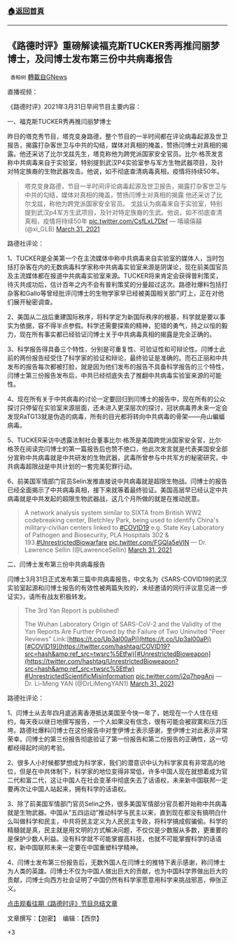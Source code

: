 ###  [:house:返回首頁](https://github.com/ourhimalayas/txt)
---

## 《路德时评》重磅解读福克斯TUCKER秀再推闫丽梦博士，及闫博士发布第三份中共病毒报告
` 香柏树` [轉載自GNews](https://gnews.org/zh-hans/1040793/)

直播视频：



《路德时评》2021年3月31日早间节目主要内容：

一、福克斯TUCKER秀再推闫丽梦博士

昨日的塔克秀节目，塔克变身路德，整个节目的一半时间都在评论病毒起源及世卫报告，揭露打杂客世卫与中共的勾结，媒体对真相的掩盖，赞扬闫博士对真相的揭露。他还采访了比尔戈兹先生，塔克称他为跨党派国家安全官员。比尔·格茨发言称中共病毒来自于实验室，特别提到武汉P4实验室参与军方生物武器项目，及针对特定族裔的生物武器攻击。他说，如不彻底查清病毒真相，疫情将持续50年。



> 塔克变身路德，节目一半时间评论病毒起源及世卫报告，揭露打杂客世卫与中共的勾结，媒体对真相的掩盖，赞扬闫博士对真相的揭露
> 他还采访了比尔戈兹，称他为跨党派国家安全官员。
> 戈兹认为病毒来自于实验室，特别提到武汉p4军方生武项目，及针对特定族裔的生武。他说，如不彻底查清真相，疫情将持续50年 [pic.twitter.com/CsfLxL7Dkf](https://t.co/CsfLxL7Dkf)
> — 嘻禧僖囍 (@xi\_GLB) [March 31, 2021](https://twitter.com/xi_GLB/status/1377203568621481990?ref_src=twsrc%5Etfw)



路德社评论：

1、TUCKER是全美第一个在主流媒体中称中共病毒来自实验室的媒体人，当时包括打杂客在内的无数病毒科学家称中共病毒实验室来源是阴谋论，现在前美国官员及主流媒体都在报道中共病毒实验室来源。TUCKER将来肯定会获得普利策奖，待灭共成功后，估计百年之内不会有普利策奖的分量超过这次。路德社爆料包括打杂客和Gallo等曾经批评闫博士的生物学家早已经被美国相关部门盯上，正在对他们展开秘密调查。

2、美国从二战后重建国际秩序，将科学定为新国际秩序的根基，科学就是要以事实为依据，容不得半点参假。科学还需要探索的精神，犯错的勇气，持之以恒的毅力，现在所有事实都已经验证闫博士关于中共病毒真相的揭露是完全正确的。

3、科学报告得具备三个特性，分别是可重复性、可验证性和可辩论性。闫博士此前的两份报告经受住了科学家的验证和辩论，最终验证是准确的。而石正丽和中共发布的报告每次都被打脸，就是因为他们发布的报告不具备科学报告的三个特性，闫博士第三份报告发布后，中共已经彻底失去了推翻中共病毒实验室来源的可能性。

4、现在所有关于中共病毒的讨论一定要回归到闫博士的报告中，现在所有的公众探讨只停留在实验室来源层面，还未进入更深层次的探讨，冠状病毒界未来一定会发现RaTG13就是伪造的病毒，所有的目光都将转向中共病毒的骨架——舟山蝙蝠病毒。

5、TUCKER采访中透露法制社会董事比尔·格茨是美国跨党派国家安全官，比尔·格茨在阅读完闫博士的第一篇报告后也赞不绝口，他此次发言就是代表美国安全部分宣称中共病毒就是中共研发的生物武器，武毒所曾参与中共军方的秘密研究，中共病毒超限战是中共计划的一套完美犯罪行动。

6、前美国军情部门官员Selin发推直接说中共病毒就是超限生物战。闫博士的报告已经全面揭示了中共病毒真相，接下来就等着最终验证。美国高层早已经认定中共病毒就是中共发起的超限生物武器战，这几个月所做的就是在推动民意。



> A network analysis system similar to SIXTA from British WW2 codebreaking center, Bletchley Park, being used to identify China's military-civilian centers linked to [#COVID19](https://twitter.com/hashtag/COVID19?src=hash&amp;ref_src=twsrc%5Etfw) e.g. State Key Laboratory of Pathogen and Biosecurity, PLA Hospitals 302 & 193.[#UnrestrictedBiowarfare](https://twitter.com/hashtag/UnrestrictedBiowarfare?src=hash&amp;ref_src=twsrc%5Etfw) [pic.twitter.com/FGQla5eVlN](https://t.co/FGQla5eVlN)
> — Dr. Lawrence Sellin (@LawrenceSellin) [March 31, 2021](https://twitter.com/LawrenceSellin/status/1377121502928142337?ref_src=twsrc%5Etfw)



二、闫博士发布第三份中共病毒报告

闫博士3月31日正式发布第三篇中共病毒报告，中文名为《SARS-COVID19的武汉实验室起源和闫博士报告的有效性被两篇失败的，未经邀请的同行评议意见进一步证实》，请所有战友积极转发。



> The 3rd Yan Report is published!
> 
> The Wuhan Laboratory Origin of SARS-CoV-2 and the Validity of the Yan Reports Are Further Proved by the Failure of Two Uninvited "Peer Reviews"
> Link:[https://t.co/Up3aI00aPi](https://t.co/Up3aI00aPi)[#COVID19](https://twitter.com/hashtag/COVID19?src=hash&amp;ref_src=twsrc%5Etfw)[#UnrestrictedBioweapon](https://twitter.com/hashtag/UnrestrictedBioweapon?src=hash&amp;ref_src=twsrc%5Etfw) [#UnrestrictedScientificMisinformation](https://twitter.com/hashtag/UnrestrictedScientificMisinformation?src=hash&amp;ref_src=twsrc%5Etfw) [pic.twitter.com/j2q7hpgAnj](https://t.co/j2q7hpgAnj)
> — Dr. Li-Meng YAN (@DrLiMengYAN1) [March 31, 2021](https://twitter.com/DrLiMengYAN1/status/1377248049093828611?ref_src=twsrc%5Etfw)



路德社评论：

1、闫博士从去年四月底逃离香港抵达美国至今快一年了，她现在一个人住在纽约，每天夜以继日地撰写报告，一个人如果没有信念，很有可能会被寂寞和压力压垮。路德社爆料闫博士在这份报告中对奎伊博士表示感谢，奎伊博士对此表示非常荣幸。闫博士的第三份报告彻底验证了第一份报告和第二份报告的正确性，这一切都经得起时间的考验。

2、很多人小时候都梦想成为科学家，我们的潜意识中认为科学家具有非常高的地位，但是在中共体制下，科学家的地位变得非常低，许多中国人现在就想着成为官二代和富二代，这让中国人在社会变革中彻底失去了话语权，未来新中国联邦一定要再次让中国人站起来，拥有科学的话语权。

3、除了前美国军情部门官员Selin之外，很多美国军情部分官员都开始称中共病毒就是生物武器。中国从“五四运动”推动科学与民主以来，直到现在都没有搞明白什么叫做科学和民主，中共将民主定义为人民民主专政，将科学搞成假骗偷。科学的精髓就是真，民主就是用文明的方式解决问题，不仅仅是少数服从多数，更重要的是保护少数人利益。没有科学就不可能掌握高科技，也就不可能掌握科学的话语权，新中国联邦未来一定要在中国重塑科学精神。

4、闫博士发布第三份报告后，无数外国人在闫博士的推特下表示感谢，称闫博士为人类的英雄。闫博士不仅为中国人做出巨大的贡献，也为中国科学界做出巨大的贡献，闫博士向西方社会证明了中国仍然有科学家愿意用科学来挑战邪恶，伸张正义。

[点击观看往期《路德时评》节目总结文章](https://gnews.org/zh-hans/author/harmony/)

文章撰写：【迦密】  编辑：【西奈】

+3
